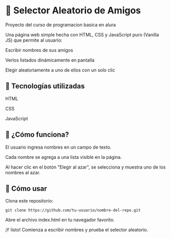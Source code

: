 <h1>🎲 Selector Aleatorio de Amigos</h1>
Proyecto del curso de programacion basica en alura

Una página web simple hecha con HTML, CSS y JavaScript puro (Vanilla JS) que permite al usuario:

Escribir nombres de sus amigos

Verlos listados dinámicamente en pantalla

Elegir aleatoriamente a uno de ellos con un solo clic

<h2>🧩 Tecnologías utilizadas</h2>
HTML

CSS

JavaScript

<h2>🚀 ¿Cómo funciona?</h2>
El usuario ingresa nombres en un campo de texto.

Cada nombre se agrega a una lista visible en la página.

Al hacer clic en el botón "Elegir al azar", se selecciona y muestra uno de los nombres al azar.

<h2>📁 Cómo usar</h2>
Clona este repositorio:

`git clone https://github.com/tu-usuario/nombre-del-repo.git`

Abre el archivo index.html en tu navegador favorito.

¡Y listo! Comienza a escribir nombres y prueba el selector aleatorio.